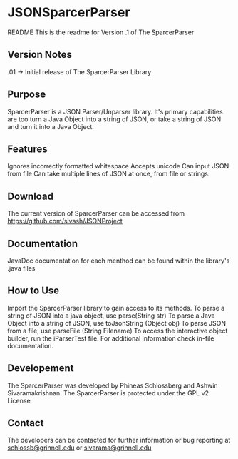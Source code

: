 JSONSparcerParser
=================
README
This is the readme for Version .1 of The SparcerParser

Version Notes
----------
.01 -> Initial release of The SparcerParser Library

Purpose
----------
SparcerParser is a JSON Parser/Unparser library. It's primary capabilities are too
turn a Java Object into a string of JSON, or take a string of JSON and
turn it into a Java Object.

Features
----------
Ignores incorrectly formatted whitespace
Accepts unicode
Can input JSON from file
Can take multiple lines of JSON at once, from file or strings.

Download
----------
The current version of SparcerParser can be accessed from
 https://github.com/sivash/JSONProject

Documentation
----------
JavaDoc documentation for each menthod can be found within the library's .java files

How to Use
----------
Import the SparcerParser library to gain access to its methods.
To parse a string of JSON into a java object, use parse(String str)
To parse a Java Object into a string of JSON, use toJsonString (Object obj)
To parse JSON from a file, use parseFile (String Filename)
To access the interactive object builder, run the iParserTest file.
For additional information check in-file documentation.

Developement
----------
The SparcerParser was developed by Phineas Schlossberg and Ashwin
Sivaramakrishnan.
The SparcerParser is protected under the GPL v2 License

Contact
----------
The developers can be contacted for further information or bug reporting at 
schlossb@grinnell.edu or sivarama@grinnell.edu
